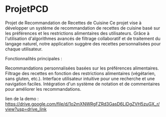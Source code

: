# ProjetPCD

Projet de Recommandation de Recettes de Cuisine
Ce projet vise à développer un système de recommandation de recettes de cuisine basé sur les préférences et les restrictions alimentaires des utilisateurs. Grâce à l'utilisation d'algorithmes avancés de filtrage collaboratif et de traitement du langage naturel, notre application suggère des recettes personnalisées pour chaque utilisateur.

Fonctionnalités principales :

Recommandations personnalisées basées sur les préférences alimentaires.
Filtrage des recettes en fonction des restrictions alimentaires (végétarien, sans gluten, etc.).
Interface utilisateur intuitive pour une recherche et une navigation faciles.
Intégration d'un système de notation et de commentaires pour améliorer les recommandations.



lien de la demo : https://drive.google.com/file/d/1o2mXNWRgFZRd3GasD6LiDgZVH5zuGX_r/view?usp=drive_link
